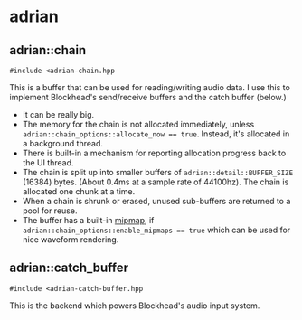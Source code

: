 # adrian

## adrian::chain
`#include <adrian-chain.hpp`

This is a buffer that can be used for reading/writing audio data. I use this to implement Blockhead's send/receive buffers and the catch buffer (below.)
- It can be really big.
- The memory for the chain is not allocated immediately, unless `adrian::chain_options::allocate_now == true`. Instead, it's allocated in a background thread.
- There is built-in a mechanism for reporting allocation progress back to the UI thread.
- The chain is split up into smaller buffers of `adrian::detail::BUFFER_SIZE` (16384) bytes. (About 0.4ms at a sample rate of 44100hz). The chain is allocated one chunk at a time.
- When a chain is shrunk or erased, unused sub-buffers are returned to a pool for reuse.
- The buffer has a built-in [mipmap](https://github.com/colugomusic/ads/blob/master/include/ads/ads-mipmap.hpp), if `adrian::chain_options::enable_mipmaps == true` which can be used for nice waveform rendering.

## adrian::catch_buffer
`#include <adrian-catch-buffer.hpp`

This is the backend which powers Blockhead's audio input system.
